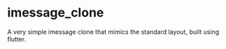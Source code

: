 # imessage_clone

A very simple imessage clone that mimics the standard layout, built using flutter.

